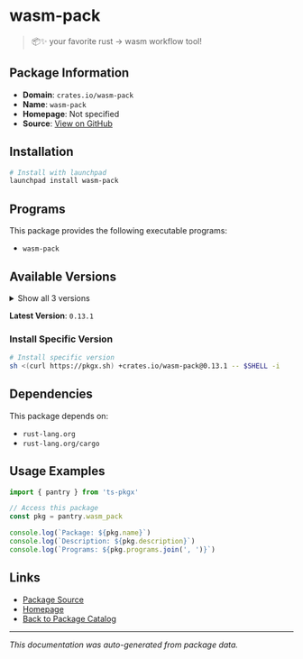 # wasm-pack

> 📦✨ your favorite rust -> wasm workflow tool!

## Package Information

- **Domain**: `crates.io/wasm-pack`
- **Name**: `wasm-pack`
- **Homepage**: Not specified
- **Source**: [View on GitHub](https://github.com/pkgxdev/pantry/tree/main/projects/crates.io/wasm-pack/package.yml)

## Installation

```bash
# Install with launchpad
launchpad install wasm-pack
```

## Programs

This package provides the following executable programs:

- `wasm-pack`

## Available Versions

<details>
<summary>Show all 3 versions</summary>

- `0.13.1`, `0.13.0`, `0.12.1`

</details>

**Latest Version**: `0.13.1`

### Install Specific Version

```bash
# Install specific version
sh <(curl https://pkgx.sh) +crates.io/wasm-pack@0.13.1 -- $SHELL -i
```

## Dependencies

This package depends on:

- `rust-lang.org`
- `rust-lang.org/cargo`

## Usage Examples

```typescript
import { pantry } from 'ts-pkgx'

// Access this package
const pkg = pantry.wasm_pack

console.log(`Package: ${pkg.name}`)
console.log(`Description: ${pkg.description}`)
console.log(`Programs: ${pkg.programs.join(', ')}`)
```

## Links

- [Package Source](https://github.com/pkgxdev/pantry/tree/main/projects/crates.io/wasm-pack/package.yml)
- [Homepage](#)
- [Back to Package Catalog](../package-catalog.md)

---

*This documentation was auto-generated from package data.*
